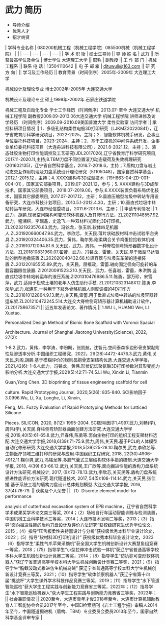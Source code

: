 # 武力 简历
- 导师介绍
- 优秀人才
- 招才纳贤

| 学科专业名称 | 080200机械工程（机械工程学院）085500机械（机械工程学院） |  |
| --- | --- | --- | --- |
| 学 术 职 衔 | 硕士生导师 || 导 师 姓 名 | 武力 || 所获最高学位及单位 | 博士学位 大连理工大学 || 职称 | 副教授 || 工 作 部 门 | 机械工程系 || 联系 电 话 | 13504110642 || 电 子 邮 箱 | djtuwuli@163.com || 研 究 方 向 |  || 学习及工作经历 || 教育背景（时间倒序）2005年-2009年 大连理工大学
  机械设计及理论专业 博士2002年-2005年 大连交通大学
  机械设计及理论专业 硕士1998年-2002年 石家庄铁道学院
  机械工程及自动化专业 学士工作经历（时间倒序）2013.07-至今 大连交通大学 机械工程学院 副教授2009.09-2013.06大连交通大学 机械工程学院 讲师进修及访学经历 （时间倒序）2009.09-2010.09美国普渡大学 柔性实验室 访问学者 || 承担科研项目情况 || 1．多级孔结构柔性电极3D打印研究（LJKMZ20220841），辽宁省教育厅科学研究项目，2022-2025，主持；2．智能软体机械手研发，企事业单位委托科技项目，2023-2024，主持；2．基于工控机的中间件系统开发，企事业单位委托科技项目（大连舟进科技有限公司），2021.8-2021.12，主持；3．液态硅胶生物打印性能调控及工艺研究(JDL2017026),辽宁省教育厅科学研究项目, 2017.11-2020.11,主持;8.TBM刀盘不同位置滚刀动态载荷及失效机理研究(201602135)，辽宁省自然科学基金，2016.7-2018.6，主持；7.盾构刀盘与岩土动态交互作用机理及刀盘系统设计理论研究（51105048），国家自然科学基金，2012.1-2015.12，主持；4. XXXX建构与3D成型技术（19H863-04-ZD-001-004-01），国家其它部委项目，2019.07-2021.12，参与；5. XXXX建构与3D成型技术，国家其它部委项目，2018.07-2019.06，参与;6.XXXX装置负载布局优化技术，国家其它部委项目, 2017.07-2017.12，主研；9.垂直压缩型垃圾中转站专用设备研究，大连市科技计划项目，2010.5.1-2012.4.30，主研；10.垂直式垃圾中转站转运车研究，大连市经信委项目，2011.6-2013.6，主研； || 申请专利情况 || 1.武力，胡鹏.球状空间架构可变形软体机器人及其爬行方法，ZL202111048557.92.武力，程湘棋，李瑞鑫，史逸飞.一种双材料光固化3D打印机，ZL202321923576.63.武力，冯铭龙，张玉新.软体四足机器人.ZL201920660047.94.武力，李欣芯，关天民.薄片状硅胶材料冲击试验平台夹具.ZL201920324406.35.武力，黄伟，鞠尔男.刚柔耦合关节鸡蛋捡拾软体机械手.ZL201910712094.81.6.关天民，武力，周伟，一种脊柱侧弯矫形器数字化设计方法，ZL201810831960.07.翟贇，武力，冯铭龙，雷蕾，关天民.基于微型马达驱动的新型抛撒装置,ZL202020040432.68.垃圾容器与垃圾车车架的连接装置.ZL201220165555.89.武力，关天民，屈福政，雷蕾.轴向固定径向可旋转的车载容器限位装置. Zl20120091523.210.关天民，武力，任喜岩，雷蕾，朱洪鹏.竖直式垃圾中转站转运车的液压系统.Zl201310476986.5.11.陈勇，邵万珍，宋雪萍，武力.适用于松软土壤的老年人仿生助行手杖. ZL201210323148X12.陈勇,李荣华,武力,张连东.一种用于下肢外骨骼机器人刚度调控的4D打印方法.ZL201810122864.9.13.武力,关天民,雷蕾.用于垂直式垃圾中转站的垃圾容器转运车架.ZL201210472245.514.大连交大脊柱侧弯矫形器计算机辅助设计软件，ZL2017SR673571 || 近五年发表论文、著作情况 || 1.WU L, HUANG Wei, LI Xuetao.
  Personalized Design Method of Bionic Bone Scaffold with Voronoi Spacial
  Architecture. Journal of Shanghai Jiaotong University(Science), 2022, 27(2):
  1-8.2.武力，黄伟，李学涛，李盼盼，张凯航，沈智元.空间泰森多边形骨支架黏附性及渗透率分析.中国组织工程研究，2022，26(28):4472-4476.3.武力,黄伟,关天民,刘阁,胡鹏.基于模糊评价的规则晶胞骨支架结构优选.大连交通大学学报，2021,42(6): 1-6.4.武力，冯铭龙，黄伟.形状记忆聚氨酯3D打印参数对其形变能力影响分析.大连交通大学学报,2021(5):42:71-74.5.Li Wu, Xinxin Li, Tianmin
  Guan,Yong Chen. 3D bioprinting of tissue engineering scaffold for cell
  culture. Rapid Prototyping Journal, 2020,5(26): 835-840. SCI影响因子3.0996.Wu, Li, Xu, Longhe, Li, Xinxin,
  Feng, ML. Fuzzy Evaluation of Rapid Prototyping Methods for Latticed Silicone
  Pieces. SILICON, 2020, 8(12): 1995-2004. SCI影响因子1.4997.武力,刘畅(学),周伟(学),关天民.脊柱侧弯矫形器曲面创建方法研究.大连交通大学学报,2019,40(5):61-65.8.武力,亓春伟,陈勇等.面向生物打印的组织工程支架材料选配.大连交通大学学报,2018,6(39):71-75.9.武力,周伟,关天民.基于PCL的人体模型自动化修形研究.大连交通大学学报,2018,5(39):25-28.10.鞠尔男,武力,李欣芯等.生物医疗领域三维打印的研究与应用.中国组织工程研究, 2018, 22(30):4906-4912.11.鞠尔男,武力,冯铭龙等.多腔气囊式三层结构软体手指的研制.大连交通大学学报, 2018, 4(39):63-66.12.武力,关天民,王广欣等.面向掘进性能的盾构刀盘系统设计方法研究.机械设计, 2017, (9):72-78.13.武力,李欣芯,关天民等.盾构刀盘系统掘进性能评价方法研究.现代隧道技术, 2017, 54(5):108-114.14.武力,关天民,张佳媛.基于系统工程的盾构刀盘设计总体规划模型.大连交通大学学报, 2016, 37(4):76-79. || 获奖及个人荣誉 || （1）Discrete element model for performance
  analysis of cutterhead excavation system of EPB machine，辽宁省自然科学学术成果奖学术论文类三等奖, 2014；（2）场地自行车运动智能训练与检测装置，中国机械工业科学技术三等奖，2014；大连市技术发明二等奖，2013；（3）指导“面向掘进性能的盾构刀盘设计及评价方法研究”获校级研究生优秀学位论文，2015；（4）指导“压舌板柔性夹持器设计与分析”获校级优秀本科毕业设计论文，2022；（5）指导“软材料3D打印机设计” 获校级优秀本科毕业设计论文，2023（6）指导学生“柔性气爪苹果采摘机”获全国大学生机械创新设计大赛慧鱼组竞赛一等奖，2018；（75）指导学生“小型拉伸冲击试验一体机”获辽宁省普通高等学校本科大学生机械创新设计竞赛二等奖，2014；（8）指导学生“仿犰狳可变形软体机器人”获辽宁省普通高等学校本科大学生机械创新设计竞赛二等奖，2021；（9）指导学生“胸鳍波动式推进仿生机械乌贼” 获辽宁省普通高等学校本科大学生机械创新设计竞赛三等奖，2021；（10）指导学生“软体侦察机器人”获辽宁省第十四届“挑战杯”大学生课外学术科技作品竞赛三等奖，2019；（11）指导学生“水下管道智能巡检”获大学生工程实践与创新能力竞赛省三等奖，2022年；（12）指导学生“水下智能巡检机器人”获大学生工程实践与创新能力竞赛省三等奖，2022年； || 社会兼职情况 || 2020至今，大连市青年才俊2018年至今，大连市计算机辅助教育人工智能协会会员2017年至今，中国EI检索期刊《岩土工程学报》审稿人2014年至今，中国隧道掘进机（盾构、TBM）专业委员会委员2013年至今，国家自然科学基金评审专家 |
